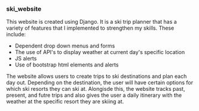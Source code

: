 <h3><b>ski_website</b></h3>
This website is created using Django. It is a ski trip planner that has a variety of features that I implemented to strengthen my skills. These include:

- Dependent drop down menus and forms
- The use of API's to display weather at current day's specific location
- JS alerts
- Use of bootstrap html elements and alerts

The website allows users to create trips to ski destinations and plan each day out. Depending on the destination, the user will have certain options for which ski resorts they can ski at. Alongisde this, the website tracks past, present, and futre trips and also gives the user a daily itinerary with the weather at the specific resort they are skiing at.
